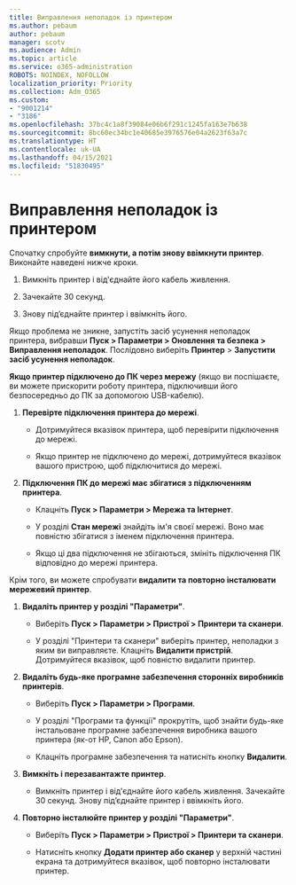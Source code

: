 ```yaml
---
title: Виправлення неполадок із принтером
ms.author: pebaum
author: pebaum
manager: scotv
ms.audience: Admin
ms.topic: article
ms.service: o365-administration
ROBOTS: NOINDEX, NOFOLLOW
localization_priority: Priority
ms.collection: Adm_O365
ms.custom:
- "9001214"
- "3186"
ms.openlocfilehash: 37bc4c1a8f39084e06b6f291c1245fa163e7b638
ms.sourcegitcommit: 8bc60ec34bc1e40685e3976576e04a2623f63a7c
ms.translationtype: HT
ms.contentlocale: uk-UA
ms.lasthandoff: 04/15/2021
ms.locfileid: "51830495"
---
```

# <a name="troubleshoot-your-printer"></a>Виправлення неполадок із принтером

Спочатку спробуйте **вимкнути, а потім знову ввімкнути принтер**. Виконайте наведені нижче кроки.

1. Вимкніть принтер і від'єднайте його кабель живлення.

2. Зачекайте 30 секунд.

3. Знову під’єднайте принтер і ввімкніть його.

Якщо проблема не зникне, запустіть засіб усунення неполадок принтера, вибравши **Пуск > Параметри > Оновлення та безпека > Виправлення неполадок**. Послідовно виберіть **Принтер** > **Запустити засіб усунення неполадок**.

**Якщо принтер підключено до ПК через мережу** (якщо ви поспішаєте, ви можете прискорити роботу принтера, підключивши його безпосередньо до ПК за допомогою USB-кабелю).

1. **Перевірте підключення принтера до мережі**.
    
    - Дотримуйтеся вказівок принтера, щоб перевірити підключення до мережі.

    - Якщо принтер не підключено до мережі, дотримуйтеся вказівок вашого пристрою, щоб підключитися до мережі.

2. **Підключення ПК до мережі має збігатися з підключенням принтера**.

    - Клацніть **Пуск > Параметри > Мережа та Інтернет**.

    - У розділі **Стан мережі** знайдіть ім'я своєї мережі. Воно має повністю збігатися з іменем підключення принтера.

    - Якщо ці два підключення не збігаються, змініть підключення ПК відповідно до мережі принтера.

Крім того, ви можете спробувати **видалити та повторно інсталювати мережевий принтер**.

1. **Видаліть принтер у розділі "Параметри"**.

    - Виберіть **Пуск > Параметри > Пристрої > Принтери та сканери**.

    - У розділі "Принтери та сканери" виберіть принтер, неполадки з яким ви виправляєте. Клацніть **Видалити пристрій**. Дотримуйтеся вказівок, щоб повністю видалити принтер.

2. **Видаліть будь-яке програмне забезпечення сторонніх виробників принтерів**.

    - Виберіть **Пуск > Параметри > Програми**.

    - У розділі "Програми та функції" прокрутіть, щоб знайти будь-яке інстальоване програмне забезпечення виробника вашого принтера (як-от HP, Canon або Epson).

    - Клацніть програмне забезпечення та натисніть кнопку **Видалити**.

3. **Вимкніть і перезавантажте принтер**.

    - Вимкніть принтер і від'єднайте його кабель живлення. Зачекайте 30 секунд. Знову під’єднайте принтер і ввімкніть його.

4. **Повторно інсталюйте принтер у розділі "Параметри"**.

    - Виберіть **Пуск > Параметри > Пристрої > Принтери та сканери**.
 
    - Натисніть кнопку **Додати принтер або сканер** у верхній частині екрана та дотримуйтеся вказівок, щоб повторно інсталювати принтер.
